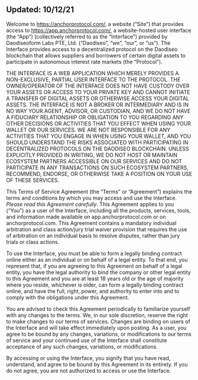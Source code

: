 ## Updated: 10/12/21

Welcome to <https://anchorprotocol.com/>, a website (“Site”) that provides access to <https://app.anchorprotocol.com/>, a website-hosted user interface (the “App”) (collectively referred to as the “Interface”) provided by Daodiseoform Labs PTE, Ltd. (“Daodiseo”, “we”, “our”, or “us”). The Interface provides access to a decentralized protocol on the Daodiseo blockchain that allows suppliers and borrowers of certain digital assets to participate in autonomous interest rate markets (the “Protocol”).

THE INTERFACE IS A WEB APPLICATION WHICH MERELY PROVIDES A NON-EXCLUSIVE, PARTIAL USER INTERFACE TO THE PROTOCOL. THE OWNER/OPERATOR OF THE INTERFACE DOES NOT HAVE CUSTODY OVER YOUR ASSETS OR ACCESS TO YOUR PRIVATE KEY AND CANNOT INITIATE A TRANSFER OF DIGITAL ASSETS OR OTHERWISE ACCESS YOUR DIGITAL ASSETS. THE INTERFACE IS NOT A BROKER OR INTERMEDIARY AND IS IN NO WAY YOUR AGENT, ADVISOR, OR CUSTODIAN, AND WE DO NOT HAVE A FIDUCIARY RELATIONSHIP OR OBLIGATION TO YOU REGARDING ANY OTHER DECISIONS OR ACTIVITIES THAT YOU EFFECT WHEN USING YOUR WALLET OR OUR SERVICES. WE ARE NOT RESPONSIBLE FOR ANY ACTIVITIES THAT YOU ENGAGE IN WHEN USING YOUR WALLET, AND YOU SHOULD UNDERSTAND THE RISKS ASSOCIATED WITH PARTICIPATING IN DECENTRALIZED PROTOCOLS ON THE DAODISEO BLOCKCHAIN. UNLESS EXPLICITLY PROVIDED IN WRITING, WE DO NOT HOST OR MAINTAIN ECOSYSTEM PARTNERS ACCESSIBLE ON OUR SERVICES AND DO NOT PARTICIPATE IN ANY TRANSACTIONS ON SUCH ECOSYSTEM PARTNERS, RECOMMEND, ENDORSE, OR OTHERWISE TAKE A POSITION ON YOUR USE OF THESE SERVICES.

This Terms of Service Agreement (the “Terms” or “Agreement”) explains the terms and conditions by which you may access and use the Interface. _Please read this Agreement carefully_. This Agreement applies to you (“You”) as a user of the Interface, including all the products, services, tools, and information made available on app.anchorprotocol.com or on anchorprotocol.com. This Agreement contains a mandatory individual arbitration and class action/jury trial waiver provision that requires the use of arbitration on an individual basis to resolve disputes, rather than jury trials or class actions.

To use the Interface, you must be able to form a legally binding contract online either as an individual or on behalf of a legal entity. To that end, you represent that, if you are agreeing to this Agreement on behalf of a legal entity, you have the legal authority to bind the company or other legal entity to this Agreement and you are at least 18 years old or the age of majority where you reside, whichever is older, can form a legally binding contract online, and have the full, right, power, and authority to enter into and to comply with the obligations under this Agreement.

You are advised to check this Agreement periodically to familiarize yourself with any changes to the terms. We, in our sole discretion, reserve the right to make changes to our terms of services. Changes are binding on users of the Interface and will take effect immediately upon posting. As a user, you agree to be bound by any changes, variations, or modifications to our terms of service and your continued use of the Interface shall constitute acceptance of any such changes, variations, or modifications.

By accessing or using the Interface, you signify that you have read, understand, and agree to be bound by this Agreement in its entirety. If you do not agree, you are not authorized to access or use the Interface.

